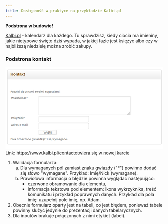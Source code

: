 ```yaml
---
title: Dostępność w praktyce na przykładzie Kalbi.pl
---
```


<p><strong>Podstrona w budowie!</strong></p>

<!-- <div class="box">
  <p>
    Spis treści:
    <ul>
      <li><a href="#wa-day">o Kalbi</a></li>
      <li><a href="#wa-day">kartka z kalendarza</a></li>
    </ul>
  </p>
</div> -->

<div class="box">
  <p><a href="https://www.kalbi.pl/" target="_blank" class="internal-link">Kalbi.pl</a> - kalendarz dla każdego. Tu sprawdzisz, kiedy ciocia ma imieniny, jakie nietypowe święto dziś wypada, w jakiej fazie jest księżyc albo czy w najbliższą niedzielę można zrobić zakupy.</p>
</div>

<div class="box">
  <h3>Podstrona kontakt</h3>
  <p>
    <img src="./assets/contact.png" alt="">
    Link: <a href="https://www.kalbi.pl/contact" target="_blank">https://www.kalbi.pl/contact<span class="sr-only">otwiera się w nowej karcie</span></a>
  </p>
  <ol>
    <li>Walidacja formularza:
      <ol>
        <li style="list-style-type: lower-alpha;">Dla wymaganych pól zamiast znaku gwiazdy ("*") powinno dodać się słowo "wymagane". Przykład: Imię/Nick (wymagane).</li>
        <li style="list-style-type: lower-alpha;">Prawidłowa informacja o błędzie powinna wyglądać następująco:
          <ul>
            <li>czerwone obramowanie dla elementu,</li>
            <li>informacja tekstowa pod elementem: ikona wykrzyknika, treść komunikatu i przykład poprawnych danych. Przykład dla pola imię: <span class="fas fa-exclamation-triangle" aria-hidden="true"></span> uzupełnij pole imię, np. Adam.</li>
          </ul>
        </li>
      </ol>
    </li>
    <li>Obecnie formularz oparty jest na tabeli, co jest błędem, ponieważ tabele powinny służyć jedynie do prezentacji danych tabelarycznych.</li>
    <li>Dla inputów brakuje połączonych z nimi etykiet (label).</li>
  </ol>
</div>